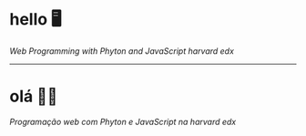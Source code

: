 # hello 🖥️
_Web Programming with Phyton and JavaScript harvard edx_
***
# olá 👩‍🚀
_Programação web com Phyton e JavaScript na harvard edx_



